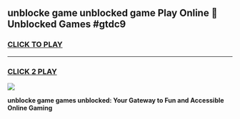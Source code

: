 
## unblocke game unblocked game Play Online 👋 Unblocked Games #gtdc9
<h3>
<a href="https://premium.freeplayer.one?title=unblocke_game&ref=21F">CLICK TO PLAY</a></h3>
<hr>

<h3>
<a href="https://premium.freeplayer.one?title=unblocke_game&ref=21F">CLICK 2 PLAY</a>
  
</h3>

<a href="https://premium.freeplayer.one?title=unblocke_game&ref=21F/"><img src="https://clearcache.store/games.png"></a>


**unblocke game games unblocked: Your Gateway to Fun and Accessible Online Gaming**
